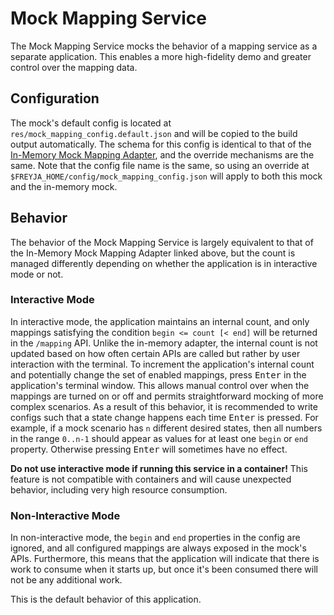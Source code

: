 # Mock Mapping Service

The Mock Mapping Service mocks the behavior of a mapping service as a separate application. This enables a more high-fidelity demo and greater control over the mapping data.

## Configuration

The mock's default config is located at  `res/mock_mapping_config.default.json` and will be copied to the build output automatically. The schema for this config is identical to that of the [In-Memory Mock Mapping Adapter](../../adapters/mapping/in_memory_mock_mapping_adapter/README.md), and the override mechanisms are the same. Note that the config file name is the same, so using an override at `$FREYJA_HOME/config/mock_mapping_config.json` will apply to both this mock and the in-memory mock.

## Behavior

The behavior of the Mock Mapping Service is largely equivalent to that of the In-Memory Mock Mapping Adapter linked above, but the count is managed differently depending on whether the application is in interactive mode or not.

### Interactive Mode

In interactive mode, the application maintains an internal count, and only mappings satisfying the condition `begin <= count [< end]` will be returned in the `/mapping` API. Unlike the in-memory adapter, the internal count is not updated based on how often certain APIs are called but rather by user interaction with the terminal. To increment the application's internal count and potentially change the set of enabled mappings, press <kbd>Enter</kbd> in the application's terminal window. This allows manual control over when the mappings are turned on or off and permits straightforward mocking of more complex scenarios. As a result of this behavior, it is recommended to write configs such that a state change happens each time <kbd>Enter</kbd> is pressed. For example, if a mock scenario has `n` different desired states, then all numbers in the range `0..n-1` should appear as values for at least one `begin` or `end` property. Otherwise pressing <kbd>Enter</kbd> will sometimes have no effect.

**Do not use interactive mode if running this service in a container!** This feature is not compatible with containers and will cause unexpected behavior, including very high resource consumption.

### Non-Interactive Mode

In non-interactive mode, the `begin` and `end` properties in the config are ignored, and all configured mappings are always exposed in the mock's APIs. Furthermore, this means that the application will indicate that there is work to consume when it starts up, but once it's been consumed there will not be any additional work.

This is the default behavior of this application.
